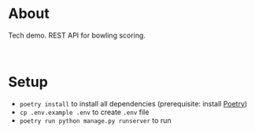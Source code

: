 # About

Tech demo. REST API for bowling scoring.

&nbsp;
# Setup

- `poetry install` to install all dependencies (prerequisite: install [Poetry](https://python-poetry.org/docs/))
- `cp .env.example .env` to create `.env` file
- `poetry run python manage.py runserver` to run
